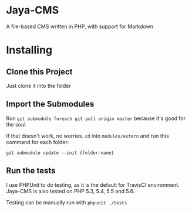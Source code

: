 # Jaya-CMS
A file-based CMS written in PHP, with support for Markdown

# Installing

## Clone this Project

Just clone it into the folder

## Import the Submodules

Run `git submodule foreach git pull origin master` because it's good for the soul.

If that doesn't work, no worries. `cd` into `modules/extern` and run this command for each folder:

`git submodule update --init {folder-name}`

## Run the tests

I use PHPUnit to do testing, as it is the default for TravisCI environment. Jaya-CMS is also tested on PHP 5.3, 5.4, 5.5 and 5.6.

Testing can be manually run with `phpunit ./tests`
